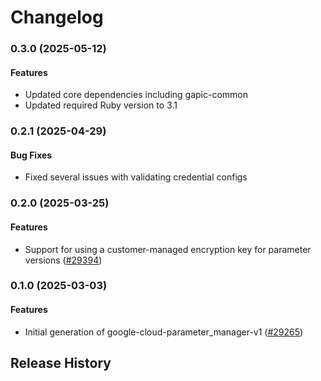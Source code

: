 # Changelog

### 0.3.0 (2025-05-12)

#### Features

* Updated core dependencies including gapic-common 
* Updated required Ruby version to 3.1 

### 0.2.1 (2025-04-29)

#### Bug Fixes

* Fixed several issues with validating credential configs 

### 0.2.0 (2025-03-25)

#### Features

* Support for using a customer-managed encryption key for parameter versions ([#29394](https://github.com/googleapis/google-cloud-ruby/issues/29394)) 

### 0.1.0 (2025-03-03)

#### Features

* Initial generation of google-cloud-parameter_manager-v1 ([#29265](https://github.com/googleapis/google-cloud-ruby/issues/29265)) 

## Release History
